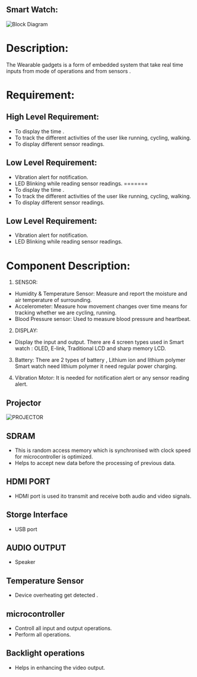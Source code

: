 ## Smart Watch:
![Block Diagram](https://user-images.githubusercontent.com/89115879/154841926-760b459a-d5ab-4294-bece-ff115d33d112.PNG)

# Description:
 The Wearable gadgets is a form of embedded system that take real time inputs from mode  of operations and from sensors .


# Requirement:

## High Level Requirement:


*	To display the time .
*	To track the different activities of the user like running, cycling, walking.
*	To display different sensor readings.

##	Low Level Requirement:

*	Vibration alert for notification.
*	LED Blinking while reading sensor readings.
=======
* To display the time .
* To track the different activities of the user like running, cycling, walking.
* To display different sensor readings.

## Low Level Requirement:
* Vibration alert for notification.
* LED Blinking while reading sensor readings.



# Component Description:

1)	SENSOR:
*	Humidity  & Temperature Sensor:
          Measure and report the moisture and air temperature of surrounding.
*	Accelerometer:
          Measure how movement changes over time means for tracking whether   we are cycling, running.
*	Blood Pressure sensor:
          Used  to measure blood pressure and heartbeat.

2)	 DISPLAY:
 * Display the input and output. There are 4 screen types used in Smart watch : OLED, E-link, Traditional LCD and sharp memory LCD. 
     
3)	Battery:
There are 2 types of battery , Lithium ion and lithium polymer
Smart watch need lithium polymer it need regular power charging.
    

4)	Vibration Motor:
It is needed for notification alert or any sensor reading alert.

## Projector
![PROJECTOR](https://user-images.githubusercontent.com/89115879/154846195-00f0a1be-d689-4ca8-a523-9226a645baad.PNG)

## SDRAM
* This is random access memory which is synchronised with clock speed for microcontroller is optimized.
* Helps to accept new data before the processing of previous data.

## HDMI PORT
* HDMI port is used ito transmit and receive both audio and video signals.

## Storge Interface
* USB port

## AUDIO OUTPUT
* Speaker

## Temperature Sensor
* Device overheating get detected .

## microcontroller
* Controll all input and output operations.
* Perform all operations.

## Backlight operations
* Helps in enhancing the video output. 
